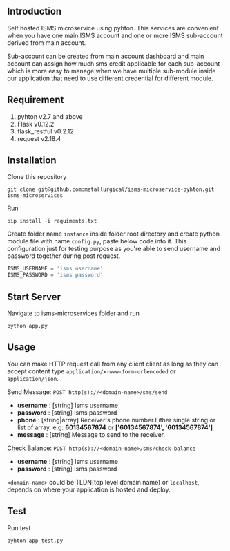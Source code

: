 ## Introduction 
Self hosted ISMS microservice using pyhton. This services are convenient when you have one main ISMS account and one or more ISMS sub-account derived from main account. 

Sub-account can be created from main account dashboard and main account can assign how much sms credit applicable for each sub-account which is more easy to manage when we have multiple sub-module inside our application that need to use different credential for different module.


## Requirement

1. pyhton v2.7 and above 
2. Flask v0.12.2
3. flask_restful v0.2.12
4. request v2.18.4

## Installation

Clone this repository

```
git clone git@github.com:metallurgical/isms-microservice-pyhton.git isms-microservices
```

Run

```
pip install -i requiments.txt
```

Create folder name `instance` inside folder root directory and create python module file with name `config.py`, paste below code into it. This configuration just for testing purpose as you're able to send username and password together during post request.

```python
ISMS_USERNAME = 'isms username'
ISMS_PASSWORD = 'isms password'
```


## Start Server
Navigate to isms-microservices folder and run

```
python app.py
```

## Usage
You can make HTTP request call from any client client as long as they can accept content type `application/x-www-form-urlencoded` or `application/json`.

Send Message: `POST http(s)://<domain-name>/sms/send`
- **username** : [string] Isms username
- **password** : [string] Isms password
- **phone** : [string|array] Receiver's phone number.Either single string or list of array. e.g: **60134567874** or **['60134567874', '60134567874']**
- **message** : [string] Message to send to the receiver.


Check Balance: `POST http(s)://<domain-name>/sms/check-balance`
- **username** : [string] Isms username
- **password** : [string] Isms password


`<domain-name>` could be TLDN(top level domain name) or `localhost`, depends on where your application is hosted and deploy.


## Test
Run test 

```
pyhton app-test.py
```



